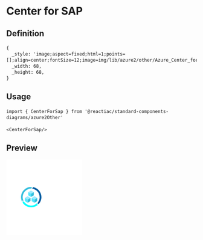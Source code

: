 # Center for SAP

## Definition

```
{
  _style: 'image;aspect=fixed;html=1;points=[];align=center;fontSize=12;image=img/lib/azure2/other/Azure_Center_for_SAP.svg;strokeColor=none;',
  _width: 68,
  _height: 68,
}
```

## Usage

```
import { CenterForSap } from '@reactiac/standard-components-diagrams/azure2Other'

<CenterForSap/>
```

## Preview

<img src="./center-for-sap.png" width="200"/>
